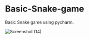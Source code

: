 # Basic-Snake-game
Basic Snake game using pycharm.

![Screenshot (14)](https://user-images.githubusercontent.com/53371022/116697997-817b2880-a9e1-11eb-97ff-d0b69ade5896.png)
